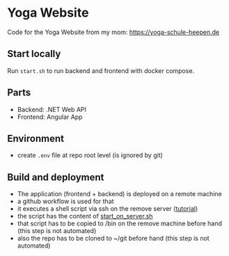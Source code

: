 # Yoga Website

Code for the Yoga Website from my mom: https://yoga-schule-heepen.de

## Start locally

Run `start.sh` to run backend and frontend with docker compose.

## Parts

- Backend: .NET Web API
- Frontend: Angular App

## Environment

- create `.env` file at repo root level (is ignored by git)

## Build and deployment

- The application (frontend + backend) is deployed on a remote machine
- a github workflow is used for that
- it executes a shell script via ssh on the remove server ([tutorial](https://nbailey.ca/post/github-actions-ssh/))
- the script has the content of [start_on_server.sh](start_on_server.sh)
- that script has to be copied to /bin on the remove machine before hand (this step is not automated)
- also the repo has to be cloned to ~/git before hand (this step is not automated)
